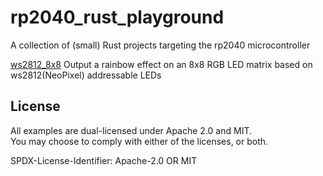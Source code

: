 # rp2040_rust_playground
A collection of (small) Rust projects targeting the rp2040 microcontroller

[ws2812_8x8] Output a rainbow effect on an 8x8 RGB LED matrix based on ws2812(NeoPixel) addressable LEDs

[ws2812_8x8]: https://github.com/9names/rp2040_rust_playground/tree/main/ws2812_8x8

## License

All examples are dual-licensed under Apache 2.0 and MIT.  
You may choose to comply with either of the licenses, or both.

SPDX-License-Identifier: Apache-2.0 OR MIT
